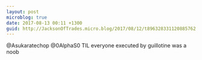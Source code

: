 ```yaml
---
layout: post
microblog: true
date: 2017-08-13 00:11 +1300
guid: http://JacksonOfTrades.micro.blog/2017/08/12/t896328331120885762.html
---
```

@Asukaratechop @0AlphaS0 TIL everyone executed by guillotine was a noob
